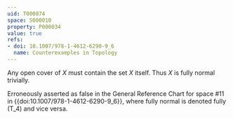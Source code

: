 ```yaml
---
uid: T000874
space: S000010
property: P000034
value: true
refs:
- doi: 10.1007/978-1-4612-6290-9_6
  name: Counterexamples in Topology
---
```


Any open cover of $X$ must contain the set $X$ itself. Thus $X$ is fully normal trivially.

Erroneously asserted as false in the General Reference Chart for space #11 in
{{doi:10.1007/978-1-4612-6290-9_6}}, where fully normal is denoted fully
\(T_4\) and vice versa.
